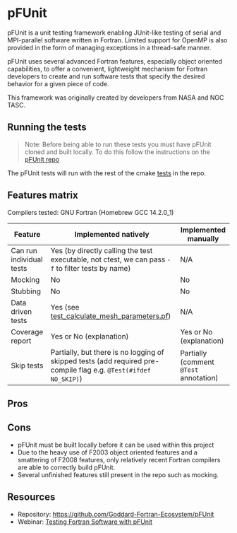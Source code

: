 # pFUnit
pFUnit is a unit testing framework enabling JUnit-like testing of serial and MPI-parallel software written in Fortran. Limited support for OpenMP is also provided in the form of managing exceptions in a thread-safe manner.

pFUnit uses several advanced Fortran features, especially object oriented capabilities, to offer a convenient, lightweight mechanism for Fortran developers to create and run software tests that specify the desired behavior for a given piece of code.

This framework was originally created by developers from NASA and NGC TASC.

## Running the tests

>Note: Before being able to run these tests you must have pFUnit cloned and built locally. To do this follow the instructions on the [pFUnit repo](https://github.com/Goddard-Fortran-Ecosystem/pFUnit)

The pFUnit tests will run with the rest of the cmake [tests](../README.md#running-the-tests) in the repo.

## Features matrix

Compilers tested: GNU Fortran (Homebrew GCC 14.2.0_1)

| Feature | Implemented natively | Implemented manually |
|---------|----------------------|----------------------|
| Can run individual tests | Yes (by directly calling the test executable, not ctest, we can pass `-f` to filter tests by name) | N/A |
| Mocking | No | No |
| Stubbing | No | No |
| Data driven tests | Yes (see [test_calculate_mesh_parameters.pf](./test_calculate_mesh_parameters.pf)) | N/A |
| Coverage report | Yes or No (explanation) | Yes or No (explanation) |
| Skip tests | Partially, but there is no logging of skipped tests (add required pre-compile flag e.g. `@Test(#ifdef NO_SKIP)`) | Partially (comment `@Test` annotation) |


## Pros

## Cons
- pFUnit must be built locally before it can be used within this project
- Due to the heavy use of F2003 object oriented features and a smattering of F2008 features, only relatively recent Fortran compilers are able to correctly build pFUnit.
- Several unfinished features still present in the repo such as mocking.

## Resources
- Repository: https://github.com/Goddard-Fortran-Ecosystem/pFUnit
- Webinar: [Testing Fortran Software with pFUnit](https://ideas-productivity.org/events/hpcbp-028-pfunit)